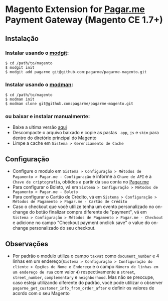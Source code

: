 # Magento Extension for [Pagar.me](https://pagar.me) Payment Gateway (Magento CE 1.7+)

## Instalação

### Instalar usando o [modgit](https://github.com/jreinke/modgit):

    $ cd /path/to/magento
    $ modgit init
    $ modgit add pagarme git@github.com:pagarme/pagarme-magento.git

### Instalar usando o [modman](https://github.com/colinmollenhour/modman):

    $ cd /path/to/magento
    $ modman init
    $ modman clone git@github.com:pagarme/pagarme-magento.git

### ou baixar e instalar manualmente:

* Baixe a ultima versão [aqui](https://github.com/pagarme/pagarme-magento/archive/master.zip)
* Descompacte o arquivo baixado e copie as pastas ``` app```, ```js``` e ```skin``` para dentro do diretório principal do Magento
* Limpe a cache em ```Sistema > Gerenciamento de Cache```

## Configuração

* Configure o modulo em ```Sistema > Configuração > Métodos de Pagamento > Pagar.me - Configuração``` e informe a ```Chave de API``` e a ```Chave de criptografia```, obtidos a partir da sua conta no [Pagar.me](https://pagar.me)
* Para configurar o Boleto, vá em ```Sistema > Configuração > Métodos de Pagamento > Pagar.me - Boleto```
* Para configurar o Cartão de Crédito, vá em ```Sistema > Configuração > Métodos de Pagamento > Pagar.me - Cartão de Crédito```
* Caso o checkout que você utilize tenha um evento personalizado no on-change do botão finalizar compra diferente de "payment", vá em ```Sistema > Configuração > Métodos de Pagamento > Pagar.me - Checkout``` e adicione no campo "Checkout payment onclick save" o value do on-change personalizado do seu checkout.

## Observações
* Por padrão o modulo utiliza o campo ```taxvat``` como ```document_number``` e 4 linhas em um endereço(```Sistema > Configuração > Configuração do cliente > Opções de Nome e Endereço``` e o campo ```Número de linhas em um endereço de rua``` com valor ```4```) respectivamente a ```street```, ```street_number```, ```complementary``` e ```neighborhood```.  Mas não se preocupe, caso esteja utilizando diferente do padrão, você pode utilizar o observer ```pagarme_get_customer_info_from_order_after``` e definir os valores de acordo com o seu Magento
